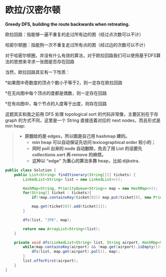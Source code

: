 # 欧拉/汉密尔顿

**Greedy DFS, building the route backwards when retreating.**

欧拉回路：指能够一遍不重复的走过所有边的图（经过点次数可以不计）

哈密尔顿圈：指能狗一次不重复走过所有点的图（经过边的次数可以不计）

对于哈密尔顿圈，并没有什么有效的算法，对于欧拉回路我们可以使用基于DFS算法的思想来寻求一张图是否存在回路

当然，欧拉回路其实有一下性质：

\*如果图中奇数度的顶点个数小于等于2，则一定存在欧拉回路

\*在无向图中每个顶点的度都是偶数，则一定存在回路

\*在有向图中，每个节点的入度等于出度，则存在回路  


这题其实和我之前用 DFS 处理 topological sort 的代码非常像，主要区别在于存 graph 的方式不同，这里是一个 String 直接连着对应的 next nodes，而且形式是 min heap:

> * **原题给的是 edges，所以图是自己用 hashmap 建的。**
>   * **min heap 可以自动保证先访问 lexicographical order 较小的；**
>   * **同时 poll 出来的 node 自动删除，免去了用 List 的话要先 collections.sort 再 remove 的麻烦。**
>   * **这种以 “edge” 为重心的算法多靠 heap，比如 dijkstra.**

```java
public class Solution {
    public List<String> findItinerary(String[][] tickets) {
        LinkedList<String> list = new LinkedList<>();

        HashMap<String, PriorityQueue<String>> map = new HashMap<>();
        for(String[] ticket : tickets){
            if(!map.containsKey(ticket[0])) map.put(ticket[0], new PriorityQueue<String>());

            map.get(ticket[0]).add(ticket[1]);
        }

        dfs(list, "JFK", map);

        return new ArrayList<String>(list);
    }

    private void dfs(LinkedList<String> list, String airport, HashMap<String, PriorityQueue<String>> map){
        while(map.containsKey(airport) && !map.get(airport).isEmpty()){
            dfs(list, map.get(airport).poll(), map);
        }
        list.offerFirst(airport);
    }
}
```


